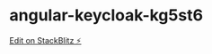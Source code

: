 # angular-keycloak-kg5st6

[Edit on StackBlitz ⚡️](https://stackblitz.com/edit/angular-keycloak-kg5st6)